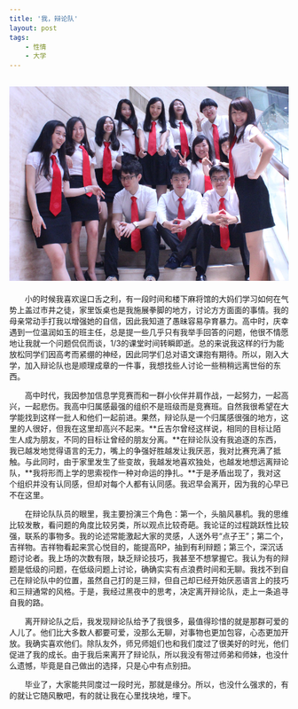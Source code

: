 ```yaml
---
title: '我，辩论队'
layout: post
tags:
    - 性情
    - 大学
---
```


<!--![](/media/files/2014/07/04/debate.jpg)-->

![](/media/files/2014/07/04/debate1.bmp)
---

&emsp;&emsp;小的时候我喜欢逞口舌之利，有一段时间和楼下麻将馆的大妈们学习如何在气势上盖过市井之徒，家里饭桌也是我施展拳脚的地方，讨论方方面面的事情。我的母亲常动手打我以增强她的自信，因此我知道了愚昧容易孕育暴力。高中时，庆幸遇到一位温润如玉的班主任，总是提一些几乎只有我举手回答的问题，他很不情愿地让我就一个问题侃侃而谈，1/3的课堂时间转瞬即逝。总的来说我这样的行为能放松同学们因高考而紧绷的神经，因此同学们总对语文课抱有期待。所以，刚入大学，加入辩论队也是顺理成章的一件事，我想找些人讨论一些稍稍远离世俗的东西。

&emsp;&emsp;高中时代，我因参加信息学竞赛而和一群小伙伴并肩作战，一起努力，一起高兴，一起悲伤。我高中归属感最强的组织不是班级而是竞赛班。自然我很希望在大学能找到这样一批人和他们一起前进。果然，辩论队是一个归属感很强的地方，这里的人很好，但我在这里却高兴不起来。**丘吉尔曾经这样说，相同的目标让陌生人成为朋友，不同的目标让曾经的朋友分离。**在辩论队没有我追逐的东西，我已越发地觉得语言的无力，嘴上的争强好胜越发让我厌恶，我对比赛充满了抵触。与此同时，由于家里发生了些变故，我越发地喜欢独处，也越发地想远离辩论队，**我将形而上学的思索视作一种对命运的挣扎。**于是矛盾出现了，我对这个组织并没有认同感，但却对每个人都有认同感。我迟早会离开，因为我的心早已不在这里。

&emsp;&emsp;在辩论队队员的眼里，我主要扮演三个角色：第一个，头脑风暴机。我的思维比较发散，看问题的角度比较另类，所以观点比较奇葩。我论证的过程跳跃性比较强，联系的事物多。我的论述常能激起大家的灵感，人送外号“点子王”；第二个，吉祥物。吉祥物看起来赏心悦目的，能提高RP，抽到有利辩题；第三个，深沉话题讨论者。我上场的次数有限，缺乏辩论技巧，我甚至不想掌握它。我认为有的辩题是低级的问题，在低级问题上讨论，确确实实有点浪费时间和无聊。我找不到自己在辩论队中的位置，虽然自己打的是三辩，但自己却已经开始厌恶语言上的技巧和三辩通常的风格。于是，我经过黑夜中的思考，决定离开辩论队，走上一条追寻自我的路。

&emsp;&emsp;离开辩论队之后，我发现辩论队给予了我很多，最值得珍惜的就是那群可爱的人儿了。他们比大多数人都要可爱，没那么无聊，对事物也更加包容，心态更加开放。我确实喜欢他们。除队友外，师兄师姐们也和我们度过了很美好的时光，他们促进了我的成长。由于我后来离开了辩论队，所以我没有带过师弟和师妹，也没什么遗憾，毕竟是自己做出的选择，只是心中有点别扭。

&emsp;&emsp;毕业了，大家能共同度过一段时光，那就是缘分。所以，也没什么强求的，有的就让它随风散吧，有的就让我在心里找块地，埋下。

